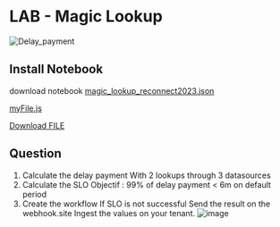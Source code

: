 # LAB - Magic Lookup
![Delay_payment](https://github.com/JLLormeau/reconnect2023/blob/main/delay_payment.png?raw=true)

## Install Notebook

download notebook [magic_lookup_reconnect2023.json](https://raw.githubusercontent.com/JLLormeau/magic_lookup_reconnect2023/main/magic_lookup%20_reconnect2023.json "download")  

[myFile.js]({'https://raw.githubusercontent.com/JLLormeau/magic_lookup_reconnect2023/main/magic_lookup%20_reconnect2023.json'})  

<a id="raw-url" href="https://raw.githubusercontent.com/JLLormeau/magic_lookup_reconnect2023/main/magic_lookup%20_reconnect2023.json">Download FILE</a>

## Question
1) Calculate the delay payment
With 2 lookups through 3 datasources 
2) Calculate the SLO 
Objectif : 99% of delay payment < 6m on default period
3) Create the workflow
If SLO is not successful
Send the result on the webhook.site
Ingest the values on your tenant.
![image](https://github.com/JLLormeau/magic_lookup_reconnect2023/assets/40337213/97715d42-c287-4cf5-9360-b20a9a14cdd9)
